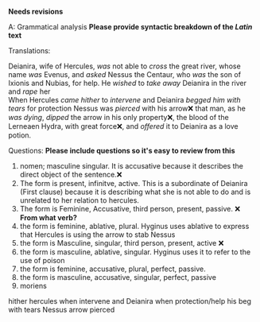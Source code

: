 **Needs revisions**

A: Grammatical analysis **Please provide syntactic breakdown of the *Latin* text**

Translations:


Deianira, 
  wife of Hercules, 
  *was* not able to *cross* the great river, 
    whose name *was* Evenus, 
    and *asked* Nessus the Centaur, 
      who *was* the son of Ixionis and Nubias, 
      for help.
He *wished* to *take away* Deianira in the river 
  and *rape* her  
When Hercules *came hither* to *intervene*
  and Deianira *begged him with tears* for protection
    Nessus was *pierced* with his arrow❌
that man, 
  as he *was dying*, 
*dipped* the arrow in his only property❌, 
    the blood of the Lerneaen Hydra, 
with great force❌,
      and *offered* it to Deianira as a love potion. 

Questions: **Please include questions so it's easy to review from this**

1. nomen; masculine singular. It is accusative because it describes the direct object of the sentence.❌ 
2. The form is present, infinitve, active. This is a subordinate of Deianira (First clause) because it is describing what she is not able to do and is unrelated to her relation to hercules.
3. The form is Feminine, Accusative, third person, present, passive. ❌ **From what verb?**
4. the form is feminine, ablative, plural. Hyginus uses ablative to express that Hercules is using the arrow to stab Nessus
5. the form is Masculine, singular, third person, present, active ❌
6. the form is masculine, ablative, singular. Hyginus uses it to refer to the use of poison
7. the form is feminine, accusative, plural, perfect, passive.
8. the form is masculine, accusative, singular, perfect, passive
9.  moriens 




hither hercules when intervene and Deianira when protection/help his beg with tears 
  Nessus arrow pierced
